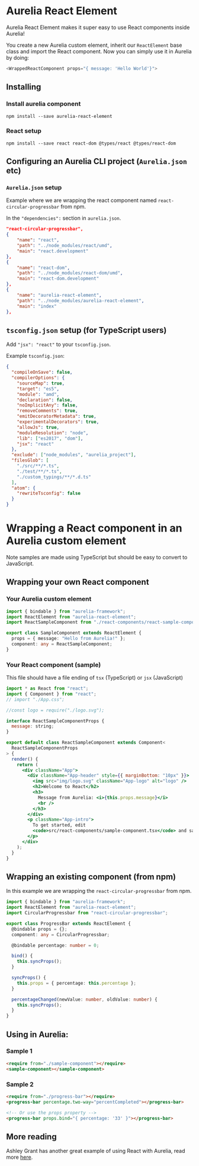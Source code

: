 # Aurelia React Element

Aurelia React Element makes it super easy to use React components inside Aurelia!

You create a new Aurelia custom element, inherit our `ReactElement` base class and import the React component. Now you can simply use it in Aurelia by doing:

```ts
<WrappedReactComponent props="{ message: 'Hello World'}">
```

## Installing

### Install aurelia component

`npm install --save aurelia-react-element`

### React setup

`npm install --save react react-dom @types/react @types/react-dom`

## Configuring an Aurelia CLI project (`Aurelia.json` etc)

### `Aurelia.json` setup

Example where we are wrapping the react component named `react-circular-progressbar` from npm.

In the `"dependencies":` section in `aurelia.json`.

```json
"react-circular-progressbar",
{
    "name": "react",
    "path": "../node_modules/react/umd",
    "main": "react.development"
},
{
    "name": "react-dom",
    "path": "../node_modules/react-dom/umd",
    "main": "react-dom.development"
},
{
    "name": "aurelia-react-element",
    "path": "../node_modules/aurelia-react-element",
    "main": "index"
},
```

## `tsconfig.json` setup (for TypeScript users)

Add `"jsx": "react"` to your `tsconfig.json`.

Example `tsconfig.json`:

```json
{
  "compileOnSave": false,
  "compilerOptions": {
    "sourceMap": true,
    "target": "es5",
    "module": "amd",
    "declaration": false,
    "noImplicitAny": false,
    "removeComments": true,
    "emitDecoratorMetadata": true,
    "experimentalDecorators": true,
    "allowJs": true,
    "moduleResolution": "node",
    "lib": ["es2017", "dom"],
    "jsx": "react"
  },
  "exclude": ["node_modules", "aurelia_project"],
  "filesGlob": [
    "./src/**/*.ts",
    "./test/**/*.ts",
    "./custom_typings/**/*.d.ts"
  ],
  "atom": {
    "rewriteTsconfig": false
  }
}
```

# Wrapping a React component in an Aurelia custom element

Note samples are made using TypeScript but should be easy to convert to JavaScript.

## Wrapping your own React component

### Your Aurelia custom element

```ts
import { bindable } from "aurelia-framework";
import ReactElement from "aurelia-react-element";
import ReactSampleComponent from "./react-components/react-sample-component";

export class SampleComponent extends ReactElement {
  props = { message: "Hello from Aurelia!" };
  component: any = ReactSampleComponent;
}
```

### Your React component (sample)
This file should have a file ending of `tsx` (TypeScript) or `jsx` (JavaScript)
```jsx
import * as React from "react";
import { Component } from "react";
// import "./App.css";

//const logo = require("./logo.svg");

interface ReactSampleComponentProps {
  message: string;
}

export default class ReactSampleComponent extends Component<
  ReactSampleComponentProps
> {
  render() {
    return (
      <div className="App">
        <div className="App-header" style={{ marginBottom: "10px" }}>
          <img src="img/logo.svg" className="App-logo" alt="logo" />
          <h2>Welcome to React</h2>
          <h3>
            Message from Aurelia: <i>{this.props.message}</i>
            <br />
          </h3>
        </div>
        <p className="App-intro">
          To get started, edit
          <code>src/react-components/sample-component.tsx</code> and save to reload.
        </p>
      </div>
    );
  }
}
```

## Wrapping an existing component (from npm)

In this example we are wrapping the `react-circular-progressbar` from npm.

```ts
import { bindable } from "aurelia-framework";
import ReactElement from "aurelia-react-element";
import CircularProgressbar from "react-circular-progressbar";

export class ProgressBar extends ReactElement {
  @bindable props = {};
  component: any = CircularProgressbar;

  @bindable percentage: number = 0;

  bind() {
    this.syncProps();
  }

  syncProps() {
    this.props = { percentage: this.percentage };
  }

  percentageChanged(newValue: number, oldValue: number) {
    this.syncProps();
  }
}
```

## Using in Aurelia:

### Sample 1

```html
<require from="./sample-component"></require>
<sample-component></sample-component>
```

### Sample 2

```html
<require from="./progress-bar"></require>
<progress-bar percentage.two-way="percentCompleted"></progress-bar>

<!-- Or use the props property -->
<progress-bar props.bind="{ percentage: '33' }"></progress-bar>
```

## More reading

Ashley Grant has another great example of using React with Aurelia, read more [here](https://stackoverflow.com/questions/46282448/can-we-integrate-react-component-into-aurelia-project).
